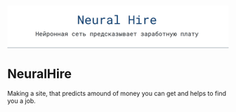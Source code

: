 ![alt text](https://github.com/Nursmen/NeuralHire/blob/main/Screenshot%20(24).png)

# NeuralHire
Making a site, that predicts amound of money you can get and helps to find you a job.
